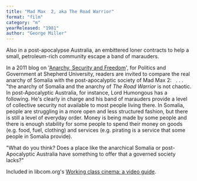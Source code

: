 ```yaml
---
title: "Mad Max  2, aka The Road Warrior"
format: "film"
category: "m"
yearReleased: "1981"
author: "George Miller"
---
```

Also in a post-apocalypse Australia, an embittered loner  contracts to help a small, petroleum-rich community escape a band of marauders. 

In a 2011 blog on '<a href="http://introductiontopoliticsandgovernment.blogspot.co.uk/2011/01/anarchy-security-and-freedom.html">Anarchy,  Security and Freedom</a>', for Politics and Government at Shepherd University,  readers are invited to compare the real anarchy of Somalia with the  post-apocalyptic society of Mad Max 2:
 
. . . "the anarchy of Somalia and the anarchy of _The Road Warrior_ is not chaotic. In post-Apocalyptic Australia, for instance,  Lord Humongous has a following. He's clearly in charge and his band of marauders  provide a level of collective security not available to most people living  there. In Somalia, people are struggling in a more open and less structured  fashion, but there is still a level of everyday order. Money is being made by  some people and there is enough stability for some people to spend their money  on goods (e.g. food, fuel, clothing) and services (e.g. pirating is a service  that some people in Somalia provide).

"What do you think? Does a place like the anarchical Somalia or post-Apocalyptic  Australia have something to offer that a governed society lacks?"

Included in libcom.org's <a href="https://libcom.org/library/working-class-cinema-video-guide">Working class cinema: a video guide</a>.
